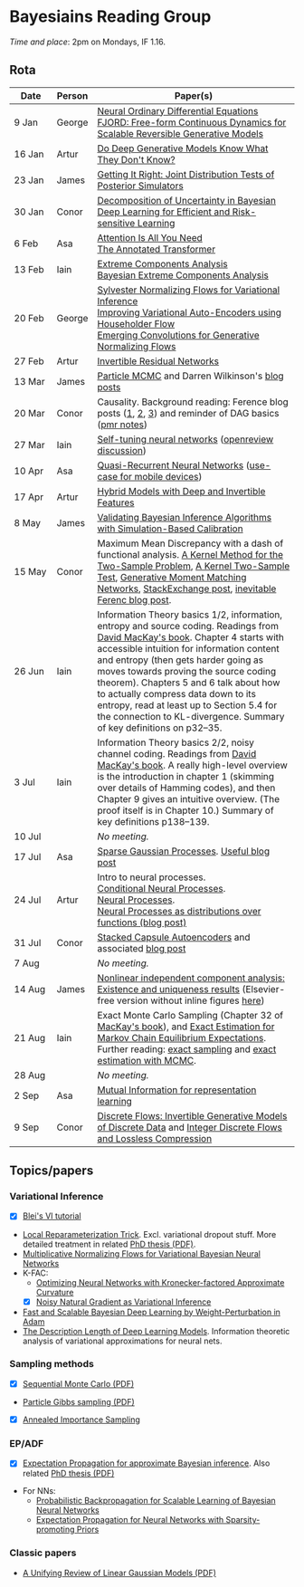 # Bayesiains Reading Group

*Time and place*: 2pm on Mondays, IF 1.16.

## Rota

| Date  | Person | Paper(s) |
| --- | --- | --- |
| 9&nbsp;Jan&nbsp;&nbsp;&nbsp;&nbsp;| George | [Neural Ordinary Differential Equations](https://arxiv.org/abs/1806.07366)<br/>[FJORD: Free-form Continuous Dynamics for Scalable Reversible Generative Models](https://arxiv.org/abs/1810.01367) |
| 16 Jan | Artur | [Do Deep Generative Models Know What They Don't Know?](https://arxiv.org/abs/1810.09136) |
| 23 Jan | James | [Getting It Right: Joint Distribution Tests of Posterior Simulators](https://www.jstor.org/stable/27590449) |
| 30 Jan | Conor | [Decomposition of Uncertainty in Bayesian Deep Learning for Efficient and Risk-sensitive Learning](https://arxiv.org/abs/1710.07283) |
| 6 Feb | Asa | [Attention Is All You Need](https://arxiv.org/abs/1706.03762) <br/> [The Annotated Transformer](http://nlp.seas.harvard.edu/2018/04/03/attention.html) |
| 13 Feb | Iain | [Extreme Components Analysis](https://papers.nips.cc/paper/2517-extreme-components-analysis) <br/> [Bayesian Extreme Components Analysis](https://www.ics.uci.edu/~welling/publications/papers/BayesianXCA_IJCAI09%28color%29.pdf) |
| 20 Feb | George | [Sylvester Normalizing Flows for Variational Inference](https://arxiv.org/abs/1803.05649) <br/> [Improving Variational Auto-Encoders using Householder Flow](https://arxiv.org/abs/1611.09630) <br/> [Emerging Convolutions for Generative Normalizing Flows](https://arxiv.org/abs/1901.11137) |
| 27 Feb | Artur | [Invertible Residual Networks](https://arxiv.org/abs/1811.00995) |
| 13 Mar | James | [Particle MCMC](http://dx.doi.org/10.1111/j.1467-9868.2009.00736.x) and Darren Wilkinson's [blog posts](https://darrenjw.wordpress.com/2014/01/25/introduction-to-the-particle-gibbs-sampler/) |
| 20 Mar | Conor | Causality. Background reading: Ference blog posts ([1](https://www.inference.vc/untitled/), [2](https://www.inference.vc/causal-inference-2-illustrating-interventions-in-a-toy-example/), [3](https://www.inference.vc/causal-inference-3-counterfactuals/)) and reminder of DAG basics ([pmr notes](https://www.inf.ed.ac.uk/teaching/courses/pmr/18-19/assets/slides/slides03b.pdf)) |
| 27 Mar | Iain | [Self-tuning neural networks](https://arxiv.org/abs/1903.03088) ([openreview discussion](https://openreview.net/forum?id=r1eEG20qKQ)) |
| 10 Apr | Asa | [Quasi-Recurrent Neural Networks](https://arxiv.org/abs/1611.01576) ([use-case for mobile devices](https://ai.googleblog.com/2019/03/rnn-based-handwriting-recognition-in.html))
| 17 Apr | Artur | [Hybrid Models with Deep and Invertible Features](https://arxiv.org/abs/1902.02767) |
| 8 May  | James | [Validating Bayesian Inference Algorithms with Simulation-Based Calibration](https://arxiv.org/abs/1804.06788) |
| 15 May  | Conor | Maximum Mean Discrepancy with a dash of functional analysis. [A Kernel Method for the Two-Sample Problem](https://papers.nips.cc/paper/3110-a-kernel-method-for-the-two-sample-problem), [A Kernel Two-Sample Test](http://jmlr.csail.mit.edu/papers/v13/gretton12a.html), [Generative Moment Matching Networks](https://arxiv.org/abs/1502.02761), [StackExchange post](https://stats.stackexchange.com/a/276618), [inevitable Ferenc blog post](https://www.inference.vc/another-favourite-machine-learning-paper-adversarial-networks-vs-kernel-scoring-rules/). |
| 26 Jun | Iain  | Information Theory basics 1/2, information, entropy and source coding. Readings from [David MacKay's book](http://www.inference.org.uk/itila/book.html). Chapter 4 starts with accessible intuition for information content and entropy (then gets harder going as moves towards proving the source coding theorem). Chapters 5 and 6 talk about how to actually compress data down to its entropy, read at least up to Section 5.4 for the connection to KL-divergence. Summary of key definitions on p32–35. |
| 3 Jul | Iain  | Information Theory basics 2/2, noisy channel coding. Readings from [David MacKay's book](http://www.inference.org.uk/itila/book.html). A really high-level overview is the introduction in chapter 1 (skimming over details of Hamming codes), and then Chapter 9 gives an intuitive overview. (The proof itself is in Chapter 10.) Summary of key definitions p138–139. |
| 10 Jul | | _No meeting._ |
| 17 Jul | Asa | [Sparse Gaussian Processes](https://papers.nips.cc/paper/2857-sparse-gaussian-processes-using-pseudo-inputs). [Useful blog post](https://www.prowler.io/blog/sparse-gps-approximate-the-posterior-not-the-model)|
| 24 Jul | Artur | Intro to neural processes. </br> [Conditional Neural Processes](https://arxiv.org/abs/1807.01613). </br> [Neural Processes](https://arxiv.org/abs/1807.01622). </br> [Neural Processes as distributions over functions (blog post)](https://kasparmartens.rbind.io/post/np/)
| 31 Jul | Conor | [Stacked Capsule Autoencoders](https://arxiv.org/abs/1906.06818) and associated [blog post](http://akosiorek.github.io/ml/2019/06/23/stacked_capsule_autoencoders.html)
| 7 Aug | | _No meeting._ |
| 14 Aug | James | [Nonlinear independent component analysis: Existence and uniqueness results](https://www.sciencedirect.com/science/article/pii/S0893608098001403) (Elsevier-free version without inline figures [here](https://www.cs.helsinki.fi/u/ahyvarin/papers/NN99.pdf)) |
| 21 Aug | Iain | Exact Monte Carlo Sampling (Chapter 32 of [MacKay's book](http://www.inference.org.uk/itila/book.html)), and [Exact Estimation for Markov Chain Equilibrium Expectations](http://web.stanford.edu/~glynn/papers/2014/GRhee14.html). Further reading: [exact sampling](http://www.dbwilson.com/exact/) and [exact estimation with MCMC](https://sites.google.com/site/pierrejacob/articles). |
| 28 Aug | | _No meeting._ |
| 2 Sep | Asa | [Mutual Information for representation learning](https://arxiv.org/abs/1907.13625)|
| 9 Sep | Conor | [Discrete Flows: Invertible Generative Models of Discrete Data](https://arxiv.org/abs/1905.10347) and [Integer Discrete Flows and Lossless Compression](https://arxiv.org/abs/1905.07376) |

## Topics/papers

### Variational Inference

- [x] [Blei's VI tutorial](https://arxiv.org/abs/1601.00670)
- [Local Reparameterization Trick](https://arxiv.org/abs/1506.02557). Excl. variational dropout stuff. More detailed treatment in related [PhD thesis (PDF)](https://www.dropbox.com/s/v6ua3d9yt44vgb3/cover_and_thesis.pdf?raw=1).
- [Multiplicative Normalizing Flows for Variational Bayesian Neural Networks](https://arxiv.org/abs/1703.01961)
- K-FAC:
  - [Optimizing Neural Networks with Kronecker-factored Approximate Curvature](https://arxiv.org/abs/1503.05671)
  - [x] [Noisy Natural Gradient as Variational Inference](https://arxiv.org/abs/1712.02390)
- [Fast and Scalable Bayesian Deep Learning by Weight-Perturbation in Adam](https://arxiv.org/abs/1806.04854)
- [
The Description Length of Deep Learning Models](https://arxiv.org/abs/1802.07044). Information theoretic analysis of variational approximations for neural nets.
  
### Sampling methods

- [x] [Sequential Monte Carlo (PDF)](https://www.stats.ox.ac.uk/~doucet/doucet_defreitas_gordon_smcbookintro.pdf)
- [Particle Gibbs sampling (PDF)](https://www.stats.ox.ac.uk/~doucet/andrieu_doucet_holenstein_PMCMC.pdf)
- [x] [Annealed Importance Sampling](https://arxiv.org/abs/physics/9803008)

### EP/ADF

- [x] [Expectation Propagation for approximate Bayesian inference](https://arxiv.org/abs/1301.2294). Also related [PhD thesis (PDF)](https://tminka.github.io/papers/ep/minka-thesis.pdf)
- For NNs:
  - [Probabilistic Backpropagation for Scalable Learning of Bayesian Neural Networks](https://arxiv.org/abs/1502.05336)
  - [Expectation Propagation for Neural Networks with Sparsity-promoting Priors](https://arxiv.org/abs/1303.6938)
  
### Classic papers

- [A Unifying Review of Linear Gaussian Models (PDF)](http://mlg.eng.cam.ac.uk/zoubin/papers/lds.pdf)
